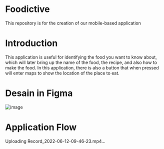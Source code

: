 # Foodictive 
This repository is for the creation of our mobile-based application
# Introduction
This application is useful for identifying the food you want to know about, which will later bring up the name of the food, the recipe, and also how to make the food. In this application, there is also a button that when pressed will enter maps to show the location of the place to eat.
# Desain in Figma
![image](https://user-images.githubusercontent.com/82924589/173212325-02a8e74b-c0fe-4074-ae7c-db3fb65032a9.png)
# Application Flow
Uploading Record_2022-06-12-09-46-23.mp4…

